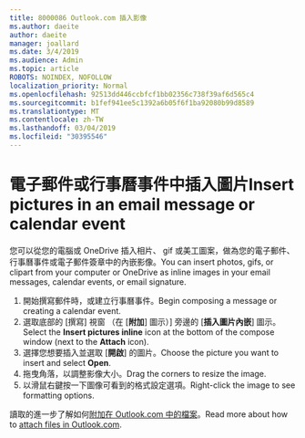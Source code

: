 ```yaml
---
title: 8000086 Outlook.com 插入影像
ms.author: daeite
author: daeite
manager: joallard
ms.date: 3/4/2019
ms.audience: Admin
ms.topic: article
ROBOTS: NOINDEX, NOFOLLOW
localization_priority: Normal
ms.openlocfilehash: 92513dd446ccbfcf1bb02356c738f39af6d565c4
ms.sourcegitcommit: b1fef941ee5c1392a6b05f6f1ba92080b99d8589
ms.translationtype: MT
ms.contentlocale: zh-TW
ms.lasthandoff: 03/04/2019
ms.locfileid: "30395546"
---
```

# <a name="insert-pictures-in-an-email-message-or-calendar-event"></a><span data-ttu-id="81c93-102">電子郵件或行事曆事件中插入圖片</span><span class="sxs-lookup"><span data-stu-id="81c93-102">Insert pictures in an email message or calendar event</span></span>

<span data-ttu-id="81c93-103">您可以從您的電腦或 OneDrive 插入相片、 gif 或美工圖案，做為您的電子郵件、 行事曆事件或電子郵件簽章中的內嵌影像。</span><span class="sxs-lookup"><span data-stu-id="81c93-103">You can insert photos, gifs, or clipart from your computer or OneDrive as inline images in your email messages, calendar events, or email signature.</span></span>

1. <span data-ttu-id="81c93-104">開始撰寫郵件時，或建立行事曆事件。</span><span class="sxs-lookup"><span data-stu-id="81c93-104">Begin composing a message or creating a calendar event.</span></span>
2. <span data-ttu-id="81c93-105">選取底部的 [撰寫] 視窗 （在 [**附加**] 圖示）] 旁邊的 [**插入圖片內嵌**] 圖示。</span><span class="sxs-lookup"><span data-stu-id="81c93-105">Select the **Insert pictures inline** icon at the bottom of the compose window (next to the **Attach** icon).</span></span>
3. <span data-ttu-id="81c93-106">選擇您想要插入並選取 [**開啟**] 的圖片。</span><span class="sxs-lookup"><span data-stu-id="81c93-106">Choose the picture you want to insert and select **Open**.</span></span>
4. <span data-ttu-id="81c93-107">拖曳角落，以調整影像大小。</span><span class="sxs-lookup"><span data-stu-id="81c93-107">Drag the corners to resize the image.</span></span>
5. <span data-ttu-id="81c93-108">以滑鼠右鍵按一下圖像可看到的格式設定選項。</span><span class="sxs-lookup"><span data-stu-id="81c93-108">Right-click the image to see formatting options.</span></span>

<span data-ttu-id="81c93-109">讀取的進一步了解如何[附加在 Outlook.com 中的檔案](https://support.office.com/article/8d7c1ea7-4e5f-44ce-bb6e-c5fcc92ba9ab)。</span><span class="sxs-lookup"><span data-stu-id="81c93-109">Read more about how to [attach files in Outlook.com](https://support.office.com/article/8d7c1ea7-4e5f-44ce-bb6e-c5fcc92ba9ab).</span></span>
